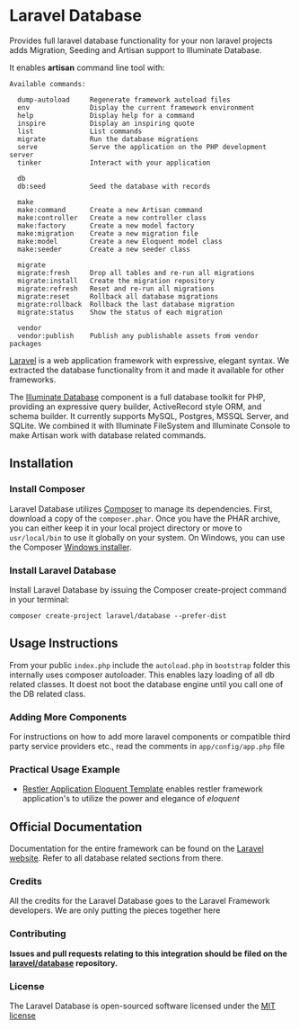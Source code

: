 # Laravel Database

Provides full laravel database functionality for your non laravel projects adds 
Migration, Seeding and Artisan support to Illuminate Database.

It enables **artisan** command line tool with:

```
Available commands:

  dump-autoload     Regenerate framework autoload files
  env               Display the current framework environment
  help              Display help for a command
  inspire           Display an inspiring quote
  list              List commands
  migrate           Run the database migrations
  serve             Serve the application on the PHP development server
  tinker            Interact with your application
  
  db
  db:seed           Seed the database with records
  
  make
  make:command      Create a new Artisan command
  make:controller   Create a new controller class
  make:factory      Create a new model factory
  make:migration    Create a new migration file
  make:model        Create a new Eloquent model class
  make:seeder       Create a new seeder class
  
  migrate
  migrate:fresh     Drop all tables and re-run all migrations
  migrate:install   Create the migration repository
  migrate:refresh   Reset and re-run all migrations
  migrate:reset     Rollback all database migrations
  migrate:rollback  Rollback the last database migration
  migrate:status    Show the status of each migration
  
  vendor
  vendor:publish    Publish any publishable assets from vendor packages
```

[Laravel](https://github.com/laravel/laravel) is a web application framework with expressive, elegant syntax. 
We extracted the database functionality from it and made it available for other frameworks.

The [Illuminate Database](https://github.com/illuminate/database) component is a full database toolkit for PHP, 
providing an expressive query builder, ActiveRecord style ORM, and schema builder. It currently supports 
MySQL, Postgres, MSSQL Server, and SQLite. We combined it with Illuminate FileSystem and Illuminate Console to 
make Artisan work with database related commands.

## Installation

### Install Composer

Laravel Database utilizes [Composer](http://getcomposer.org/) to manage its dependencies. 
First, download a copy of the `composer.phar`. Once you have the PHAR archive, 
you can either keep it in your local project directory or move to `usr/local/bin` 
to use it globally on your system. On Windows, you can use the Composer 
[Windows installer](https://getcomposer.org/Composer-Setup.exe).

### Install Laravel Database

Install Laravel Database by issuing the Composer create-project command in your terminal:

    composer create-project laravel/database --prefer-dist

## Usage Instructions

From your public `index.php` include the `autoload.php` in `bootstrap` folder this internally uses composer autoloader. 
This enables lazy loading of all db related classes. It doest not boot the database engine until you call one 
of the DB related class.

### Adding More Components

For instructions on how to add more laravel components or compatible third party service providers etc., 
read the comments in `app/config/app.php` file

### Practical Usage Example

- [Restler Application Eloquent Template](https://github.com/Luracast/Restler-Application/tree/eloquent) enables
  restler framework application's to utilize the power and elegance of *eloquent*

## Official Documentation

Documentation for the entire framework can be found on the [Laravel website](http://laravel.com/docs). 
Refer to all database related sections from there.


### Credits

All the credits for the Laravel Database goes to the Laravel Framework developers. 
We are only putting the pieces together here

### Contributing

**Issues and pull requests relating to this integration should be filed 
on the [laravel/database](http://github.com/Luracast/Laravel-Framework) repository.**

### License

The Laravel Database is open-sourced software licensed under the [MIT license](http://opensource.org/licenses/MIT)
